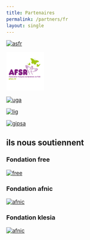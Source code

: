 ```yaml
---
title: Partenaires
permalink: /partners/fr
layout: single
---
```


[![asfr](../assets/images/afsrlogo.png)](https://afsr.fr/) 

<img src="assets/images/afsrlogo.png" width="20%"/>

[![uga](../assets/images/UGA.png)](https://www.univ-grenoble-alpes.fr/)

[![lig](../assets/images/lig.png)](https://www.liglab.fr/)

[![gipsa](../assets/images/Gipsa_Lab.png)](http://www.gipsa-lab.fr/)

## ils nous soutiennent

### Fondation free
[![free](../assets/images/free.jpg)](https://www.fondation-free.fr/)

### Fondation afnic
[![afnic](../assets/images/afnic.jpg)](https://www.fondation-afnic.fr/)

### Fondation klesia
[![afnic](../assets/images/afnic.jpg)](https://www.klesia.fr/)

